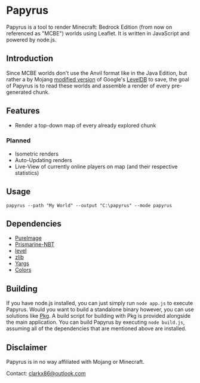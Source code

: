 # Papyrus
Papyrus is a tool to render Minecraft: Bedrock Edition (from now on referenced as "MCBE") worlds using Leaflet. It is written in JavaScript and powered by node.js.

## Introduction
Since MCBE worlds don't use the Anvil format like in the Java Edition, but rather a by Mojang [modified version](https://github.com/Mojang/leveldb-mcpe) of Google's [LevelDB](http://leveldb.org/) to save, the goal of Papyrus is to read these worlds and assemble a render of every pre-generated chunk.

## Features
- Render a top-down map of every already explored chunk
### Planned
- Isometric renders
- Auto-Updating renders
- Live-View of currently online players on map (and their respective statistics)

## Usage
```papyrus --path "My World" --output "C:\papyrus" --mode papyrus```

## Dependencies
- [PureImage](https://www.npmjs.com/package/pureimage)
- [Prismarine-NBT](https://www.npmjs.com/package/prismarine-nbt)
- [level](https://www.npmjs.com/package/level)
- [zlib](https://www.npmjs.com/package/zlib)
- [Yargs](https://www.npmjs.com/package/yargs)
- [Colors](https://www.npmjs.com/package/colors)

## Building
If you have node.js installed, you can just simply run
```node app.js```
to execute Papyrus. Would you want to build a standalone binary however, you can use solutions like [Pkg](https://github.com/zeit/pkg). A build script for building with Pkg is provided alongside the main application. You can build Papyrus by executing ```node build.js```, assuming all of the dependencies that are mentioned above are installed.

## Disclaimer
Papyrus is in no way affiliated with Mojang or Minecraft.

Contact: [clarkx86@outlook.com](mailto:clarkx86@outlook.com?subject=GitHub%20Papyrus)
